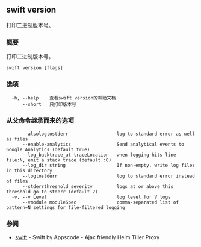 ## swift version

打印二进制版本号。

### 概要

打印二进制版本号。

```
swift version [flags]
```

### 选项

```
  -h, --help    查看swift version的帮助文档
      --short   只打印版本号
```

### 从父命令继承而来的选项

```
      --alsologtostderr                  log to standard error as well as files
      --enable-analytics                 Send analytical events to Google Analytics (default true)
      --log_backtrace_at traceLocation   when logging hits line file:N, emit a stack trace (default :0)
      --log_dir string                   If non-empty, write log files in this directory
      --logtostderr                      log to standard error instead of files
      --stderrthreshold severity         logs at or above this threshold go to stderr (default 2)
  -v, --v Level                          log level for V logs
      --vmodule moduleSpec               comma-separated list of pattern=N settings for file-filtered logging
```

### 参阅

* [swift](/docs/reference/swift.md)	 - Swift by Appscode - Ajax friendly Helm Tiller Proxy

